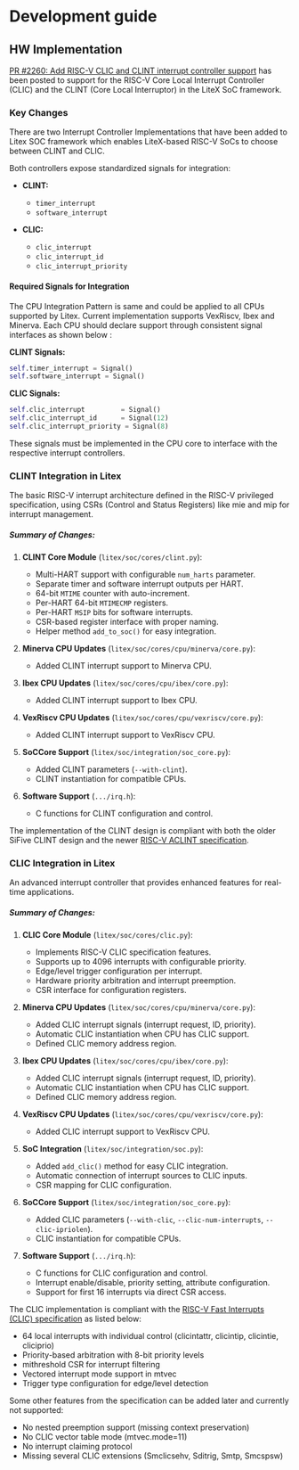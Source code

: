 # Development guide

## HW Implementation

[PR #2260: Add RISC-V CLIC and CLINT interrupt controller support](https://github.com/enjoy-digital/litex/pull/2260) has been posted to support for the RISC-V Core Local Interrupt Controller (CLIC) and the CLINT (Core Local Interruptor) in the LiteX SoC framework.


### Key Changes

There are two Interrupt Controller Implementations that have been added to Litex SOC framework which enables LiteX-based RISC-V SoCs to choose between CLINT and CLIC.

Both controllers expose standardized signals for integration:

- **CLINT:**  
    - `timer_interrupt`
    - `software_interrupt`

- **CLIC:**  
    - `clic_interrupt`
    - `clic_interrupt_id`
    - `clic_interrupt_priority`

#### Required Signals for Integration

The CPU Integration Pattern is same and could be applied to all CPUs supported by Litex. Current implementation supports VexRiscv, Ibex and Minerva.
Each CPU should declare support through consistent signal interfaces as shown below :

**CLINT Signals:**
```python
self.timer_interrupt = Signal()
self.software_interrupt = Signal()
```

**CLIC Signals:**
```python
self.clic_interrupt         = Signal()
self.clic_interrupt_id      = Signal(12)
self.clic_interrupt_priority = Signal(8)
```
These signals must be implemented in the CPU core to interface with the respective interrupt controllers.


### CLINT Integration in Litex

The basic RISC-V interrupt architecture defined in the RISC-V privileged specification, using CSRs (Control and Status Registers) like mie and mip for interrupt management.

##### Summary of Changes:

1. **CLINT Core Module** (`litex/soc/cores/clint.py`):
    - Multi-HART support with configurable `num_harts` parameter.
    - Separate timer and software interrupt outputs per HART.
    - 64-bit `MTIME` counter with auto-increment.
    - Per-HART 64-bit `MTIMECMP` registers.
    - Per-HART `MSIP` bits for software interrupts.
    - CSR-based register interface with proper naming.
    - Helper method `add_to_soc()` for easy integration.

2. **Minerva CPU Updates** (`litex/soc/cores/cpu/minerva/core.py`):
    - Added CLINT interrupt support to Minerva CPU.

3. **Ibex CPU Updates** (`litex/soc/cores/cpu/ibex/core.py`):
    - Added CLINT interrupt support to Ibex CPU.

4. **VexRiscv CPU Updates** (`litex/soc/cores/cpu/vexriscv/core.py`):
    - Added CLINT interrupt support to VexRiscv CPU.

5. **SoCCore Support** (`litex/soc/integration/soc_core.py`):
    - Added CLINT parameters (`--with-clint`).
    - CLINT instantiation for compatible CPUs.

6. **Software Support** (`.../irq.h`):
    - C functions for CLINT configuration and control.

The implementation of the CLINT design is compliant with both the older SiFive CLINT design and the newer [RISC-V ACLINT specification](https://github.com/riscvarchive/riscv-aclint).

### CLIC Integration in Litex

An advanced interrupt controller that provides enhanced features for real-time applications.

##### Summary of Changes:
1. **CLIC Core Module** (`litex/soc/cores/clic.py`):
    - Implements RISC-V CLIC specification features.
    - Supports up to 4096 interrupts with configurable priority.
    - Edge/level trigger configuration per interrupt.
    - Hardware priority arbitration and interrupt preemption.
    - CSR interface for configuration registers.

2. **Minerva CPU Updates** (`litex/soc/cores/cpu/minerva/core.py`):
    - Added CLIC interrupt signals (interrupt request, ID, priority).
    - Automatic CLIC instantiation when CPU has CLIC support.
    - Defined CLIC memory address region.

3. **Ibex CPU Updates** (`litex/soc/cores/cpu/ibex/core.py`):
    - Added CLIC interrupt signals (interrupt request, ID, priority).
    - Automatic CLIC instantiation when CPU has CLIC support.
    - Defined CLIC memory address region.

4. **VexRiscv CPU Updates** (`litex/soc/cores/cpu/vexriscv/core.py`):
    - Added CLIC interrupt support to VexRiscv CPU.

5. **SoC Integration** (`litex/soc/integration/soc.py`):
    - Added `add_clic()` method for easy CLIC integration.
    - Automatic connection of interrupt sources to CLIC inputs.
    - CSR mapping for CLIC configuration.

6. **SoCCore Support** (`litex/soc/integration/soc_core.py`):
    - Added CLIC parameters (`--with-clic`, `--clic-num-interrupts`, `--clic-ipriolen`).
    - CLIC instantiation for compatible CPUs.

7. **Software Support** (`.../irq.h`):
    - C functions for CLIC configuration and control.
    - Interrupt enable/disable, priority setting, attribute configuration.
    - Support for first 16 interrupts via direct CSR access.


The CLIC implementation is compliant with the [RISC-V Fast Interrupts (CLIC) specification](https://github.com/riscv/riscv-fast-interrupt) as listed below:

  - 64 local interrupts with individual control (clicintattr, clicintip, clicintie, cliciprio)
  - Priority-based arbitration with 8-bit priority levels
  - mithreshold CSR for interrupt filtering
  - Vectored interrupt mode support in mtvec
  - Trigger type configuration for edge/level detection

Some other features from the specification can be added later and currently not supported:

  - No nested preemption support (missing context preservation)
  - No CLIC vector table mode (mtvec.mode=11)
  - No interrupt claiming protocol
  - Missing several CLIC extensions (Smclicsehv, Sditrig, Smtp, Smcspsw)